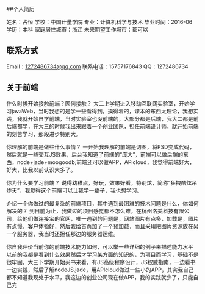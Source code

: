 
##个人简历

姓名：占恒
学校：中国计量学院
专业：计算机科学与技术
毕业时间：2016-06
学历：本科
家庭居住城市：浙江
未来期望工作城市：都可以

## 联系方式

Email：1272486734@qq.com
联系电话：15757176843
QQ：1272486734

## 关于前端

什么时候开始接触前端？因何接触？
	大二上学期进入移动互联网实验室，开始学习javaWeb，当时我想的是学一些看得到，摸得着的，课本的东西太理论，我想实践，我就开始自学前端，当时实验室也没前端的，大部分都是后端，我大二都是前后端都学，在大三的时候我出来跟着一个创业团队，担任前端设计师，就开始前端的刻苦学习，那段进步特别大。

你理解的前端是做些什么事情？
	一开始我理解的前端是切图，将PSD变成代码，然后就是一些交互JS效果，后台我知道了前端的“庞大”，前端可以做后端的东西，node+jade+moogoodb;前端还可以做APP，APicloud，我觉得前端好大，好大，比我以前认识大多了。

你为什么要学习前端？
	说得幼稚点，好玩，效果好看，特别炫，简称“狂拽酷炫吊炸天”，我觉得这个前端可以让我学一辈子，我也想学习。

介绍一个你做过的最复杂的前端项目，其中遇到最困难的技术问题是什么，你如何解决的？
	到目前为止，我做过的项目感觉都不怎么难，在杭州洛美科技有限公司，给他们做连接宝的官网，唯一遇到的问题是，网站图片有点多，加载是，图片有点慢，客户体验好，然后我给首页加了一个预加载，而且采用把图片资源放在另一个服务器，我当时还担任那边的服务器运维。

你自我评价当前你的前端技术能力如何，可以举一些详细的例子来描述能力水平
	以前的我都是看到什么效果然后才学习某方面的知识的，为项目而学习，基础不是很牢固，大三下学期开始买书来看，有JS高级程序设计，JS权威指南，一边看书一边实践，然后了解nodeJS,jade，用APIcloud做过一些小的APP，其实我自己都不知道我现处于水平，我这边的创业公司现在做APP，我的实践就少了，只能自己完